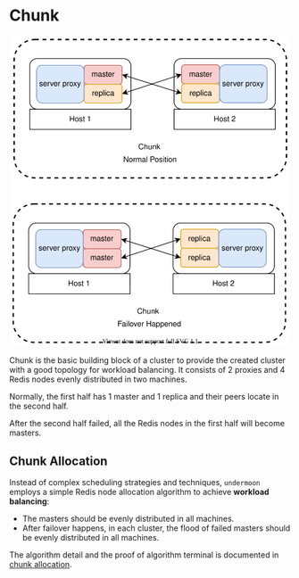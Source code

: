 # Chunk
![Chunk](./chunk.svg)

Chunk is the basic building block of a cluster to provide the created cluster
with a good topology for workload balancing.
It consists of 2 proxies and 4 Redis nodes evenly distributed in two machines.

Normally, the first half has 1 master and 1 replica and their peers locate in the second half.

After the second half failed, all the Redis nodes in the first half will become masters.

## Chunk Allocation
Instead of complex scheduling strategies and techniques,
`undermoon` employs a simple Redis node allocation algorithm
to achieve **workload balancing**:
- The masters should be evenly distributed in all machines.
- After failover happens, in each cluster,
  the flood of failed masters should be evenly distributed in all machines.

The algorithm detail and the proof of algorithm terminal is documented in
[chunk allocation](./chunk_allocation.txt).
